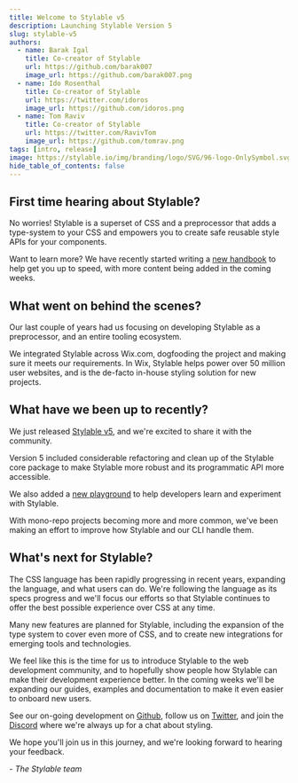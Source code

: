 ```yaml
---
title: Welcome to Stylable v5
description: Launching Stylable Version 5
slug: stylable-v5
authors:
  - name: Barak Igal
    title: Co-creator of Stylable
    url: https://github.com/barak007
    image_url: https://github.com/barak007.png
  - name: Ido Rosenthal
    title: Co-creator of Stylable
    url: https://twitter.com/idoros
    image_url: https://github.com/idoros.png
  - name: Tom Raviv
    title: Co-creator of Stylable
    url: https://twitter.com/RavivTom
    image_url: https://github.com/tomrav.png
tags: [intro, release]
image: https://stylable.io/img/branding/logo/SVG/96-logo-OnlySymbol.svg
hide_table_of_contents: false
---
```


## First time hearing about Stylable?

No worries! Stylable is a superset of CSS and a preprocessor that adds a type-system to your CSS and empowers you to create safe reusable style APIs for your components.

Want to learn more? We have recently started writing a [new handbook](/docs/guides/handbook/intro) to help get you up to speed, with more content being added in the coming weeks.

## What went on behind the scenes?

Our last couple of years had us focusing on developing Stylable as a preprocessor, and an entire tooling ecosystem.

We integrated Stylable across Wix.com, dogfooding the project and making sure it meets our requirements. In Wix, Stylable helps power over 50 million user websites, and is the de-facto in-house styling solution for new projects.

## What have we been up to recently?

We just released [Stylable v5](https://github.com/wix/stylable/releases/tag/v5.0.0), and we're excited to share it with the community.

Version 5 included considerable refactoring and clean up of the Stylable core package to make Stylable more robust and its programmatic API more accessible.

We also added a [new playground](https://stylable.io/playground) to help developers learn and experiment with Stylable.

With mono-repo projects becoming more and more common, we've been making an effort to improve how Stylable and our CLI handle them.

## What's next for Stylable?

The CSS language has been rapidly progressing in recent years, expanding the language, and what users can do. We're following the language as its specs progress and we'll focus our efforts so that Stylable continues to offer the best possible experience over CSS at any time.

Many new features are planned for Stylable, including the expansion of the type system to cover even more of CSS, and to create new integrations for emerging tools and technologies.

We feel like this is the time for us to introduce Stylable to the web development community, and to hopefully show people how Stylable can make their development experience better. In the coming weeks we'll be expanding our guides, examples and documentation to make it even easier to onboard new users.

See our on-going development on [Github](https://github.com/wix/stylable), follow us on [Twitter](https://twitter.com/stylableio), and join the [Discord](https://discord.gg/C5ZhENSbV7) where we're always up for a chat about styling.

We hope you'll join us in this journey, and we're looking forward to hearing your feedback.

\- _The Stylable team_
